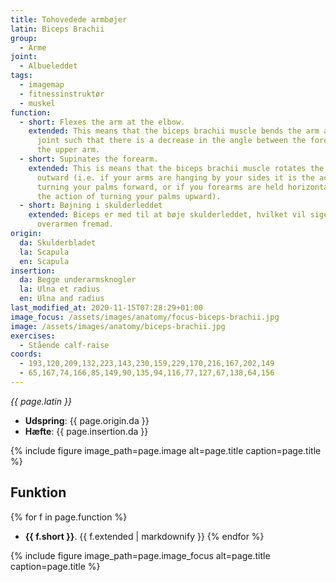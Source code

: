 ```yaml
---
title: Tohovedede armbøjer
latin: Biceps Brachii
group:
  - Arme
joint:
  - Albueleddet
tags:
  - imagemap
  - fitnessinstruktør
  - muskel
function:
  - short: Flexes the arm at the elbow.
    extended: This means that the biceps brachii muscle bends the arm at the elbow
      joint such that there is a decrease in the angle between the forearm and
      the upper arm.
  - short: Supinates the forearm.
    extended: This is means that the biceps brachii muscle rotates the forearm
      outward (i.e. if your arms are hanging by your sides it is the action of
      turning your palms forward, or if you forearms are held horizontally it is
      the action of turning your palms upward).
  - short: Bøjning i skulderleddet
    extended: Biceps er med til at bøje skulderleddet, hvilket vil sige at føre
      overarmen fremad.
origin:
  da: Skulderbladet
  la: Scapula
  en: Scapula
insertion:
  da: Begge underarmsknogler
  la: Ulna et radius
  en: Ulna and radius
last_modified_at: 2020-11-15T07:28:29+01:00
image_focus: /assets/images/anatomy/focus-biceps-brachii.jpg
image: /assets/images/anatomy/biceps-brachii.jpg
exercises:
  - Stående calf-raise
coords:
  - 193,120,209,132,223,143,230,159,229,170,216,167,202,149
  - 65,167,74,166,85,149,90,135,94,116,77,127,67,138,64,156
---
```


_{{ page.latin }}_

- **Udspring**: {{ page.origin.da }}
- **Hæfte**: {{ page.insertion.da }}

{% include figure image_path=page.image alt=page.title caption=page.title %}

## Funktion

{% for f in page.function %}
- **{{ f.short }}**.
  {{ f.extended | markdownify }}
{% endfor %}

{% include figure image_path=page.image_focus alt=page.title caption=page.title %}
